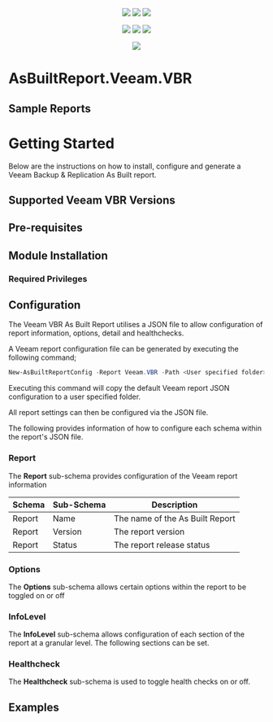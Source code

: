 <p align="center">
    <a href="https://www.powershellgallery.com/packages/AsBuiltReport.Veeam.VBR/" alt="PowerShell Gallery Version">
        <img src="https://img.shields.io/powershellgallery/v/AsBuiltReport.Veeam.VBR.svg" /></a>
    <a href="https://www.powershellgallery.com/packages/AsBuiltReport.Veeam.VBR/" alt="PS Gallery Downloads">
        <img src="https://img.shields.io/powershellgallery/dt/AsBuiltReport.Veeam.VBR.svg" /></a>
    <a href="https://www.powershellgallery.com/packages/AsBuiltReport.Veeam.VBR/" alt="PS Platform">
        <img src="https://img.shields.io/powershellgallery/p/AsBuiltReport.Veeam.VBR.svg" /></a>
</p>
<p align="center">
    <a href="https://github.com/AsBuiltReport/AsBuiltReport.Veeam.VBR/graphs/commit-activity" alt="GitHub Last Commit">
        <img src="https://img.shields.io/github/last-commit/AsBuiltReport/AsBuiltReport.Veeam.VBR/master.svg" /></a>
    <a href="https://raw.githubusercontent.com/AsBuiltReport/AsBuiltReport.Veeam.VBR/master/LICENSE" alt="GitHub License">
        <img src="https://img.shields.io/github/license/AsBuiltReport/AsBuiltReport.Veeam.VBR.svg" /></a>
    <a href="https://github.com/AsBuiltReport/AsBuiltReport.Veeam.VBR/graphs/contributors" alt="GitHub Contributors">
        <img src="https://img.shields.io/github/contributors/AsBuiltReport/AsBuiltReport.Veeam.VBR.svg"/></a>
</p>
<p align="center">
    <a href="https://twitter.com/AsBuiltReport" alt="Twitter">
            <img src="https://img.shields.io/twitter/follow/AsBuiltReport.svg?style=social"/></a>
</p>

# AsBuiltReport.Veeam.VBR

## Sample Reports

# Getting Started
Below are the instructions on how to install, configure and generate a Veeam Backup & Replication As Built report.

## Supported Veeam VBR Versions


## Pre-requisites


## Module Installation

### Required Privileges

## Configuration
The Veeam VBR As Built Report utilises a JSON file to allow configuration of report information, options, detail and healthchecks. 

A Veeam report configuration file can be generated by executing the following command;
```powershell
New-AsBuiltReportConfig -Report Veeam.VBR -Path <User specified folder> -Name <Optional> 
```

Executing this command will copy the default Veeam report JSON configuration to a user specified folder. 

All report settings can then be configured via the JSON file.

The following provides information of how to configure each schema within the report's JSON file.

### Report
The **Report** sub-schema provides configuration of the Veeam report information

| Schema | Sub-Schema | Description |
| ------ | ---------- | ----------- |
| Report | Name | The name of the As Built Report
| Report | Version | The report version
| Report | Status | The report release status

### Options
The **Options** sub-schema allows certain options within the report to be toggled on or off



### InfoLevel
The **InfoLevel** sub-schema allows configuration of each section of the report at a granular level. The following sections can be set.

### Healthcheck
The **Healthcheck** sub-schema is used to toggle health checks on or off.

## Examples 